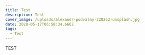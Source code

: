 ```yaml
---
title: Test
description: Test
cover_image: /uploads/alexandr-podvalny-220262-unsplash.jpg
date: 2020-05-17T06:58:34.666Z
tags:
  - Test
---
```

TEST
